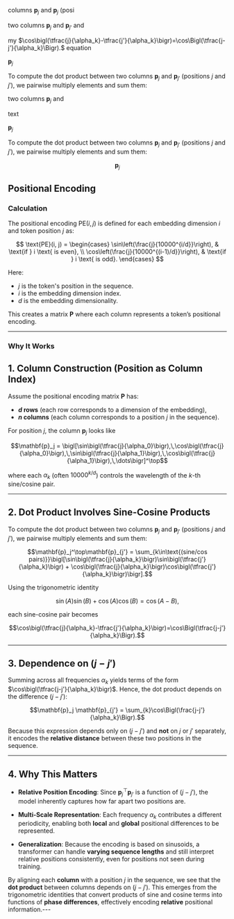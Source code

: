 columns $\mathbf{p}_j$ and $\mathbf{p}_{j}$ (posi

two columns $\mathbf{p}_j$ and $\mathbf{p}_{j'}$ and

my $\cos\bigl(\tfrac{j}{\alpha_k}-\tfrac{j'}{\alpha_k}\bigr)=\cos\Bigl(\tfrac{j-j'}{\alpha_k}\Bigr).$ equation


$\mathbf{p}_j$


To compute the dot product between two columns $\mathbf{p}_j$ and $\mathbf{p}_{j'}$ (positions $j$ and $j'$), we pairwise multiply elements and sum them:

two columns $\mathbf{p}_j$ and

text


$\mathbf{p}_j$


To compute the dot product between two columns $\mathbf{p}_j$ and $\mathbf{p}_{j'}$ (positions $j$ and $j'$), we pairwise multiply elements and sum them:


$$\mathbf{p}_j$$

## Positional Encoding

### Calculation
The positional encoding $\text{PE}(i, j)$ is defined for each embedding dimension $i$ and token position $j$ as:

$$
\text{PE}(i, j) =
\begin{cases}
\sin\left(\frac{j}{10000^{i/d}}\right), & \text{if } i \text{ is even}, \\
\cos\left(\frac{j}{10000^{(i-1)/d}}\right), & \text{if } i \text{ is odd}.
\end{cases}
$$

Here:
- $j$ is the token's position in the sequence.
- $i$ is the embedding dimension index.
- $d$ is the embedding dimensionality.

This creates a matrix $\mathbf{P}$ where each column represents a token’s positional encoding.

---

### Why It Works

## 1. Column Construction (Position as Column Index)

Assume the positional encoding matrix $\mathbf{P}$ has:
- **$d$ rows** (each row corresponds to a dimension of the embedding),
- **$n$ columns** (each column corresponds to a position $j$ in the sequence).

For position $j$, the column $\mathbf{p}_j$ looks like

$$\mathbf{p}_j = \bigl[\sin\bigl(\tfrac{j}{\alpha_0}\bigr),\,\cos\bigl(\tfrac{j}{\alpha_0}\bigr),\,\sin\bigl(\tfrac{j}{\alpha_1}\bigr),\,\cos\bigl(\tfrac{j}{\alpha_1}\bigr),\,\dots\bigr]^\top$$

where each $\alpha_k$ (often $10000^{k/d}$) controls the wavelength of the $k$-th sine/cosine pair.

---

## 2. Dot Product Involves Sine-Cosine Products

To compute the dot product between two columns $\mathbf{p}_j$ and $\mathbf{p}_{j'}$ (positions $j$ and $j'$), we pairwise multiply elements and sum them:

$$\mathbf{p}_j^\top\mathbf{p}_{j'} = \sum_{k\in\text{(sine/cos pairs)}}\bigl[\sin\bigl(\tfrac{j}{\alpha_k}\bigr)\sin\bigl(\tfrac{j'}{\alpha_k}\bigr) + \cos\bigl(\tfrac{j}{\alpha_k}\bigr)\cos\bigl(\tfrac{j'}{\alpha_k}\bigr)\bigr].$$

Using the trigonometric identity

$$\sin(A)\sin(B)+\cos(A)\cos(B)=\cos(A-B),$$

each sine-cosine pair becomes

$$\cos\bigl(\tfrac{j}{\alpha_k}-\tfrac{j'}{\alpha_k}\bigr)=\cos\Bigl(\tfrac{j-j'}{\alpha_k}\Bigr).$$

---

## 3. Dependence on $(j-j')$

Summing across all frequencies $\alpha_k$ yields terms of the form $\cos\bigl(\tfrac{j-j'}{\alpha_k}\bigr)$. Hence, the dot product depends on the difference $(j-j')$:

$$\mathbf{p}_j \mathbf{p}_{j'} = \sum_{k}\cos\Bigl(\frac{j-j'}{\alpha_k}\Bigr).$$

Because this expression depends only on $(j-j')$ and **not** on $j$ or $j'$ separately, it encodes the **relative distance** between these two positions in the sequence.

---

## 4. Why This Matters

- **Relative Position Encoding**: Since $\mathbf{p}_j^\top\mathbf{p}_{j'}$ is a function of $(j-j')$, the model inherently captures how far apart two positions are.

- **Multi-Scale Representation**: Each frequency $\alpha_k$ contributes a different periodicity, enabling both **local** and **global** positional differences to be represented.

- **Generalization**: Because the encoding is based on sinusoids, a transformer can handle **varying sequence lengths** and still interpret relative positions consistently, even for positions not seen during training.

By aligning each **column** with a position $j$ in the sequence, we see that the **dot product** between columns depends on $(j-j')$. This emerges from the trigonometric identities that convert products of sine and cosine terms into functions of **phase differences**, effectively encoding **relative** positional information.---
